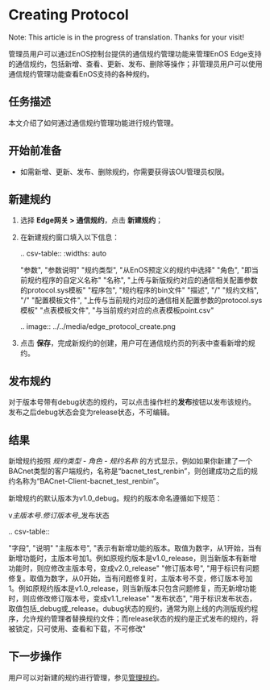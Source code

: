 # Creating Protocol

Note: This article is in the progress of translation. Thanks for your visit!

管理员用户可以通过EnOS控制台提供的通信规约管理功能来管理EnOS Edge支持的通信规约，包括新增、查看、更新、发布、删除等操作；非管理员用户可以使用通信规约管理功能查看EnOS支持的各种规约。

## 任务描述

本文介绍了如何通过通信规约管理功能进行规约管理。

## 开始前准备

- 如需新增、更新、发布、删除规约，你需要获得该OU管理员权限。

## 新建规约

1. 选择 **Edge网关 > 通信规约**，点击 **新建规约**；

2. 在新建规约窗口填入以下信息：

   .. csv-table::
      :widths: auto

      "参数", "参数说明"
      "规约类型", "从EnOS预定义的规约中选择"
      "角色", "即当前规约程序的自定义名称"
      "名称", "上传与新版规约对应的通信相关配置参数的protocol.sys模板"
      "程序包", "规约程序的bin文件"
      "描述", "/"
      "规约文档", "/"
      "配置模板文件", "上传与当前规约对应的通信相关配置参数的protocol.sys模板"
      "点表模板文件", "与当前规约对应的点表模板point.csv"

   .. image:: ../../media/edge_protocol_create.png

3. 点击 **保存**，完成新规约的创建，用户可在通信规约页的列表中查看新增的规约。

## 发布规约

对于版本号带有debug状态的规约，可以点击操作栏的**发布**按钮以发布该规约。发布之后debug状态会变为release状态，不可编辑。

## 结果

新增规约按照 *规约类型* - *角色* - *规约名称* 的方式显示，例如如果你新建了一个BACnet类型的客户端规约，名称是“bacnet_test_renbin”，则创建成功之后的规约名称为“BACnet-Client-bacnet_test_renbin”。

新增规约的默认版本为v1.0_debug。规约的版本命名遵循如下规范：

v*主版本号*.*修订版本号*_发布状态

.. csv-table::
       
   "字段", "说明"
   "主版本号", "表示有新增功能的版本。取值为数字，从1开始，当有新增功能时，主版本号加1。例如原规约版本是v1.0_release，则当新版本有新增功能时，则应修改主版本号，变成v2.0_release"
   "修订版本号", "用于标识有问题修复。取值为数字，从0开始，当有问题修复时，主版本号不变，修订版本号加1。例如原规约版本是v1.0_release，则当新版本只包含问题修复，而无新增功能时，则应修改修订版本号，变成v1.1_release"
   "发布状态", "用于标识发布状态，取值包括_debug或_release。dubug状态的规约，通常为刚上线的内测版规约程序，允许规约管理者替换规约文件；而release状态的规约是正式发布的规约，将被锁定，只可使用、查看和下载，不可修改"

<!--End-->

## 下一步操作

用户可以对新建的规约进行管理，参见[管理规约](managing_protocol)。








